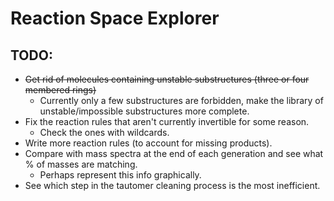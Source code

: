 # Reaction Space Explorer

## TODO:
* ~~Get rid of molecules containing unstable substructures (three or four membered rings)~~
    * Currently only a few substructures are forbidden, make the library of unstable/impossible substructures more complete.
* Fix the reaction rules that aren't currently invertible for some reason.
    * Check the ones with wildcards.
* Write more reaction rules (to account for missing products).
* Compare with mass spectra at the end of each generation and see what % of masses are matching.
    * Perhaps represent this info graphically.
* See which step in the tautomer cleaning process is the most inefficient.
